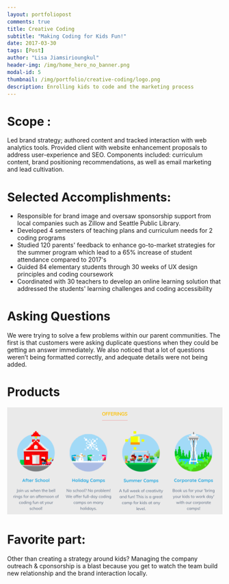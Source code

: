 ```yaml
---
layout: portfoliopost
comments: true
title: Creative Coding
subtitle: "Making Coding for Kids Fun!"
date: 2017-03-30
tags: [Post]
author: "Lisa Jiamsirioungkul"
header-img: /img/home_hero_no_banner.png
modal-id: 5
thumbnail: /img/portfolio/creative-coding/logo.png
description: Enrolling kids to code and the marketing process
---
```

# Scope :

Led brand strategy; authored content and tracked interaction with web analytics tools. Provided client with website enhancement proposals to address user-experience and SEO. Components included: curriculum content, brand positioning recommendations, as well as email marketing and lead cultivation.

# Selected Accomplishments:

- Responsible for brand image and oversaw sponsorship support from local companies such as Zillow and Seattle Public Library.
- Developed 4 semesters of teaching plans and curriculum needs for 2 coding programs
- Studied 120 parents' feedback to enhance go-to-market strategies for the summer program which lead to a 65% increase of student attendance compared to 2017's
- Guided 84 elementary students through 30 weeks of UX design principles and coding coursework
- Coordinated with 30 teachers to develop an online learning solution that addressed the students' learning challenges and coding accessibility

# Asking Questions <a name="quest"></a>
We were trying to solve a few problems within our parent communities. The first is that customers were asking duplicate questions when they could be getting an answer immediately. We also noticed that a lot of questions weren’t being formatted correctly, and adequate details were not being added.


# Products
<img src="/img/portfolio/creative-coding/product-line.png">


# Favorite part: 

Other than creating a strategy around kids? Managing the company outreach & cponsorship is a blast because you get to watch the team build new relationship and the brand interaction locally.


 


 



 